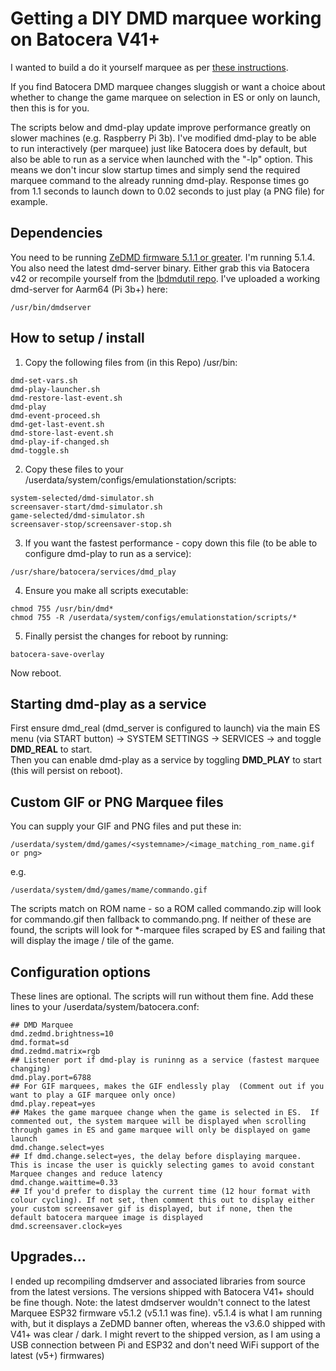 # Getting a DIY DMD marquee working on Batocera V41+ 
I wanted to build a do it yourself marquee as per [these instructions](https://wiki.batocera.org/hardware:diy_zedmd).

If you find Batocera DMD marquee changes sluggish or want a choice about whether to change the game marquee on selection in ES or only on launch, then this is for you.

The scripts below and dmd-play update improve performance greatly on slower machines (e.g. Raspberry Pi 3b).  I've modified dmd-play to be able to run interactively (per marquee) just like Batocera does by default, but also be able to run as a service when launched with the "-lp" option.  This means we don't incur slow startup times and simply send the required marquee command to the already running dmd-play.  Response times go from 1.1 seconds to launch down to 0.02 seconds to just play (a PNG file) for example.

## Dependencies
You need to be running [ZeDMD firmware 5.1.1 or greater](https://github.com/PPUC/ZeDMD/releases).  I'm running 5.1.4.  You also need the latest dmd-server binary.  Either grab this via Batocera v42 or recompile yourself from the [lbdmdutil repo](https://github.com/vpinball/libdmdutil).  I've uploaded a working dmd-server for Aarm64 (Pi 3b+) here:
```
/usr/bin/dmdserver
```

## How to setup / install

1. Copy the following files from (in this Repo) /usr/bin:
```
dmd-set-vars.sh
dmd-play-launcher.sh
dmd-restore-last-event.sh
dmd-play
dmd-event-proceed.sh
dmd-get-last-event.sh
dmd-store-last-event.sh
dmd-play-if-changed.sh
dmd-toggle.sh
```

2. Copy these files to your /userdata/system/configs/emulationstation/scripts:
```
system-selected/dmd-simulator.sh
screensaver-start/dmd-simulator.sh
game-selected/dmd-simulator.sh
screensaver-stop/screensaver-stop.sh
```  

3. If you want the fastest performance - copy down this file (to be able to configure dmd-play to run as a service):
```
/usr/share/batocera/services/dmd_play
```

4. Ensure you make all scripts executable:
```
chmod 755 /usr/bin/dmd*
chmod 755 -R /userdata/system/configs/emulationstation/scripts/*
```

5. Finally persist the changes for reboot by running:
```
batocera-save-overlay
```

Now reboot.

## Starting dmd-play as a service
First ensure dmd_real (dmd_server is configured to launch) via the main ES menu (via START button) -> SYSTEM SETTINGS -> SERVICES -> and toggle **DMD_REAL** to start.  
Then you can enable dmd-play as a service by toggling **DMD_PLAY** to start (this will persist on reboot).

## Custom GIF or PNG Marquee files
You can supply your GIF and PNG files and put these in:
```
/userdata/system/dmd/games/<systemname>/<image_matching_rom_name.gif or png>
```
e.g.
```
/userdata/system/dmd/games/mame/commando.gif
```

The scripts match on ROM name - so a ROM called commando.zip will look for commando.gif then fallback to commando.png.  If neither of these are found, the scripts will look for *-marquee files scraped by ES and failing that will display the image / tile of the game.

## Configuration options
These lines are optional.  The scripts will run without them fine.  Add these lines to your /userdata/system/batocera.conf:
```
## DMD Marquee
dmd.zedmd.brightness=10
dmd.format=sd
dmd.zedmd.matrix=rgb
## Listener port if dmd-play is runinng as a service (fastest marquee changing)
dmd.play.port=6788
## For GIF marquees, makes the GIF endlessly play  (Comment out if you want to play a GIF marquee only once)
dmd.play.repeat=yes
## Makes the game marquee change when the game is selected in ES.  If commented out, the system marquee will be displayed when scrolling through games in ES and game marquee will only be displayed on game launch
dmd.change.select=yes
## If dmd.change.select=yes, the delay before displaying marquee.  This is incase the user is quickly selecting games to avoid constant Marquee changes and reduce latency
dmd.change.waittime=0.33
## If you'd prefer to display the current time (12 hour format with colour cycling). If not set, then comment this out to display either your custom screensaver gif is displayed, but if none, then the default batocera marquee image is displayed
dmd.screensaver.clock=yes
```  

## Upgrades...
I ended up recompiling dmdserver and associated libraries from source from the latest versions.  The versions shipped with Batocera V41+ should be fine though.  Note: the latest dmdserver wouldn't connect to the latest Marquee ESP32 firmware v5.1.2 (v5.1.1 was fine).  v5.1.4 is what I am running with, but it displays a ZeDMD banner often, whereas the v3.6.0 shipped with V41+ was clear / dark. I might revert to the shipped version, as I am using a USB connection between Pi and ESP32 and don't need WiFi support of the latest (v5+) firmwares) 
